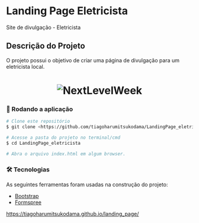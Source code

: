 # Landing Page Eletricista
Site de divulgação - Eletricista

## Descrição do Projeto
O projeto possui o objetivo de criar uma página de divulgação para um eletricista local.

<h1 align="center" width='100px' height='100px'>
  <img alt="NextLevelWeek" title="#Demonstracao" src="./comoUsarEletricista.gif" />
</h1>

### 🎲 Rodando a aplicação

```bash
# Clone este repositório
$ git clone <https://github.com/tiagoharumitsukodama/LandingPage_eletricista.git>

# Acesse a pasta do projeto no terminal/cmd
$ cd LandingPage_eletricista

# Abra o arquivo index.html em algum browser.
```

### 🛠 Tecnologias

As seguintes ferramentas foram usadas na construção do projeto:

- [Bootstrap](https://getbootstrap.com/)
- [Formspree](https://formspree.io/forms)

https://tiagoharumitsukodama.github.io/landing_page/
